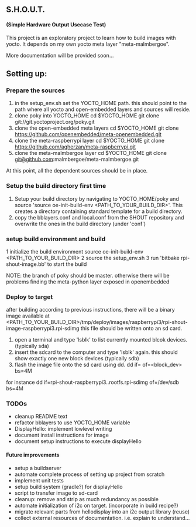 ## S.H.O.U.T.
#### (Simple Hardware Output Usecase Test)
This project is an exploratory project to learn how to build images with yocto.
It depends on my own yocto meta layer "meta-malmbergoe".

More documentation will be provided soon...


## Setting up:

### Prepare the sources
1. in the setup_env.sh set the YOCTO_HOME path. this should point to the path where all yocto and open-embedded layers and sources will reside.
2. clone poky into YOCTO_HOME
cd $YOCTO_HOME
git clone git://git.yoctoproject.org/poky.git
3. clone the open-embedded meta layers
cd $YOCTO_HOME
git clone https://github.com/openembedded/meta-openembedded.git
4. clone the meta-raspberrypi layer
cd $YOCTO_HOME
git clone https://github.com/agherzan/meta-raspberrypi.git
5. clone the meta-malmbergoe layer
cd $YOCTO_HOME
git clone git@github.com:malmbergoe/meta-malmbergoe.git

At this point, all the dependent sources should be in place.

### Setup the build directory first time
1. Setup your build directory by navigating to YOCTO_HOME/poky and source
'source oe-init-build-env <PATH_TO_YOUR_BUILD_DIR>'. This creates a directory containing standard template for a build directory.
2. copy the bblayers.conf and local.conf from the SHOUT repository and overwrite the ones in the build directory (under 'conf')

### setup build environment and build
1 initialize the build environment
source oe-init-build-env <PATH_TO_YOUR_BUILD_DIR>
2 source the setup_env.sh
3 run 'bitbake rpi-shout-image.bb' to start the build


NOTE: the branch of poky should be master. otherwise there will be problems finding the meta-python layer exposed in openembedded

### Deploy to target
after building according to previous instructions, there will be a binary image available at
<PATH_TO_YOUR_BUILD_DIR>/tmp/deploy/images/raspberrypi3/rpi-shout-image-raspberrypi3.rpi-sdimg
this file should be written onto an sd card.

1. open a terminal and type 'lsblk' to list currently mounted blcok devices. (typically sda)
2. insert the sdcard to the computer and type 'lsblk' again. this should show exactly one new block devices (typically sdb)
3. flash the image file onto the sd card using dd.
dd if=<shout-image> of=<block_dev> bs=4M

for instance
dd if=rpi-shout-raspberrypi3.<datebuildhash>.rootfs.rpi-sdimg of=/dev/sdb bs=4M

### TODOs
- cleanup README text
- refactor bblayers to use YOCTO_HOME variable
- DisplayHello: implement lowlevel writing
- document install instructions for image
- document setup instructions to execute displayHello
#### Future improvements
- setup a buildserver
- automate complete process of setting up project from scratch
- implement unit tests
- setup build system (gradle?) for displayHello
- script to transfer image to sd-card
- cleanup: remove and strip as much redundancy as possible
- automate initialization of i2c on target. (incorporate in build recipe?)
- migrate relevant parts from hellodisplay into an i2c output library (reuse)
- collect external resources of documentation. i.e. explain to understand...